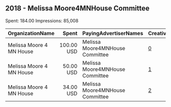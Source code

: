## 2018 - Melissa Moore4MNHouse Committee 
Spent: 184.00
Impressions: 85,008

|OrganizationName|Spent|PayingAdvertiserNames|CreativeUrls|Impressions|Genders|AgeBrackets|CountryCodes|BillingAddresses|CandidateBallotInformation|
|:---|---:|:---|:---|---:|:---|:---|:---|:---|:---|
|Melissa Moore 4 MN House|100.00 USD|Melissa Moore4MNHouse Committee|[0](https://www.snap.com/political-ads/asset/10b5bdd641f4895000379265f7a281ea6219436019eca1c830363a02f9d97b03?mediaType=png)|48,199||18+|united states|US||
|Melissa Moore 4 MN House|50.00 USD|Melissa Moore4MNHouse Committee|[1](https://www.snap.com/political-ads/asset/c7d1cf059474c91f0c196927b8bbcb280c55d3ffbdd826b85b425d4d96057f79?mediaType=jpeg)|24,354||18+|united states|US||
|Melissa Moore 4 MN House|34.00 USD|Melissa Moore4MNHouse Committee|[2](https://www.snap.com/political-ads/asset/dedd22c94d9f3e7f3f17f4ca687c6b98efb136ebc36e0760e42b4b37161c9bb9?mediaType=png)|12,455||18+|united states|US||
